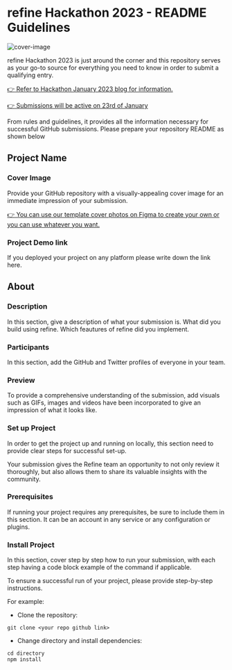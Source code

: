 # refine Hackathon 2023 - README Guidelines

![cover-image](https://refine.ams3.cdn.digitaloceanspaces.com/blog/2023-01-06-hackaton-january/social.png)

refine Hackathon 2023 is just around the corner and this repository serves as your go-to source for everything you need to know in order to submit a qualifying entry.  

[:point_right: Refer to Hackathon January 2023 blog for information.](https://refine.dev/blog/refine-hackathon/)

[:point_right: Submissions will be active on 23rd of January](https://refinedev.typeform.com/hackathon)

From rules and guidelines, it provides all the information necessary for successful GitHub submissions. Please prepare your repository README as shown below


## Project Name

### Cover Image

Provide your GitHub repository with a visually-appealing cover image for an immediate impression of your submission.

[:point_right: You can use our template cover photos on Figma to create your own or you can use whatever you want.](https://www.figma.com/community/file/1195374162080322036)

### Project Demo link

If you deployed your project on any platform please write down the link here.

## About

### Description
In this section, give a description of what your submission is. What did you build using refine. Which feautures of refine did you implement.

### Participants

In this section, add the GitHub and Twitter profiles of everyone in your team.

### Preview
To provide a comprehensive understanding of the submission, add visuals such as GIFs, images and videos have been incorporated to give an impression of what it looks like.


### Set up Project
In order to get the project up and running on locally, this section need to provide clear steps for successful set-up.

Your submission gives the Refine team an opportunity to not only review it thoroughly, but also allows them to share its valuable insights with the community.


### Prerequisites

If running your project requires any prerequisites, be sure to include them in this section.
It can be an account in any service or any configuration or plugins.


### Install Project

In this section, cover step by step how to run your submission, with each step having a code block example of the command if applicable.

To ensure a successful run of your project, please provide step-by-step instructions.

For example:

- Clone the repository:
```
git clone <your repo github link>
```

- Change directory and install dependencies:

```
cd directory
npm install
```
